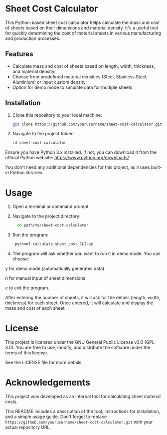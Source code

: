 # Sheet Cost Calculator

This Python-based sheet cost calculator helps calculate the mass and cost of sheets based on their dimensions and material density. It's a useful tool for quickly determining the cost of material sheets in various manufacturing and production processes.

## Features

- Calculate mass and cost of sheets based on length, width, thickness, and material density.
- Choose from predefined material densities (Steel, Stainless Steel, Aluminium) or input custom density.
- Option for demo mode to simulate data for multiple sheets.

## Installation

1. Clone this repository to your local machine:
   ```bash
   git clone https://github.com/yourusername/sheet-cost-calculator.git
2. Navigate to the project folder:
   ```bash
   cd sheet-cost-calculator
Ensure you have Python 3.x installed. If not, you can download it from the official Python website: https://www.python.org/downloads/

You don't need any additional dependencies for this project, as it uses built-in Python libraries.

# Usage
1. Open a terminal or command prompt.

2. Navigate to the project directory:
   ```bash
     cd path/to/sheet-cost-calculator
3. Run the program:
   ```bash
    python3 calculate_sheet_cost_CLI.py
4. The program will ask whether you want to run it in demo mode. You can choose:

y for demo mode (automatically generates data).

n for manual input of sheet dimensions.

e to exit the program.

After entering the number of sheets, it will ask for the details (length, width, thickness) for each sheet. Once entered, it will calculate and display the mass and cost of each sheet.

# License
This project is licensed under the GNU General Public License v3.0 (GPL-3.0). You are free to use, modify, and distribute the software under the terms of this license.

See the LICENSE file for more details.

# Acknowledgements
This project was developed as an internal tool for calculating sheet material costs.

This README includes a description of the tool, instructions for installation, and a simple usage guide. Don't forget to replace `https://github.com/yourusername/sheet-cost-calculator.git` with your actual repository URL.
